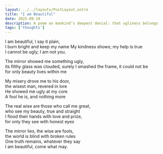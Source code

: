 ```yaml
---
layout: ../../layouts/PostLayout.astro
title: "I am Beautiful"
date: 2025-09-10
description: A poem on mankind’s deepest denial: that ugliness belongs only to others
tags: ['thoughts']
---
```

I am beautiful, I say it plain,  
I burn bright and keep my name
My kindness shows; my help is true  
I cannot be ugly; I am not you.

The mirror showed me something ugly,  
its filthy glass was clouded, surely
I smashed the frame, it could not be  
for only beauty lives within me

My misery drove me to his door,  
the wisest man, revered in lore  
He showed me ugly at my core  
A fool he is, and nothing more

The real wise are those who call me great,  
who see my beauty, true and straight  
I flood their hands with love and prize,  
for only they see with honest eyes

The mirror lies, the wise are fools,  
the world is blind with broken rules  
One truth remains, whatever they say  
I am beautiful, come what may.
